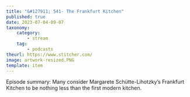 ```yaml
---
title: "&#127911; 541- The Frankfurt Kitchen"
published: true
date: 2023-07-04-09-07
taxonomy:
    category:
        - stream
    tag:
        - podcasts
theurl: https://www.stitcher.com/
image: artwork-resized.PNG
template: item
---
```


Episode summary: Many consider Margarete Sch&uuml;tte-Lihotzky&rsquo;s Frankfurt Kitchen to be nothing less than the first modern kitchen.
